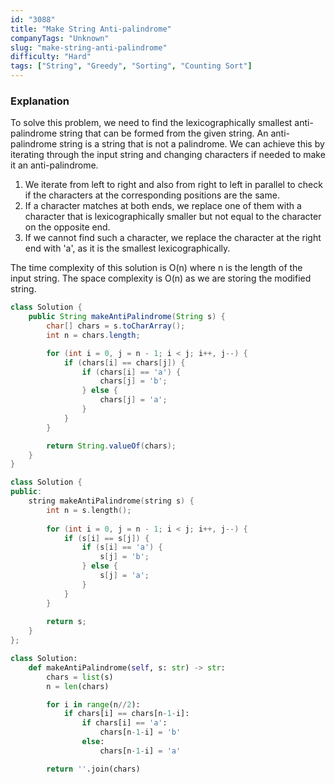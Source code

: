 ```yaml
---
id: "3088"
title: "Make String Anti-palindrome"
companyTags: "Unknown"
slug: "make-string-anti-palindrome"
difficulty: "Hard"
tags: ["String", "Greedy", "Sorting", "Counting Sort"]
---
```


### Explanation

To solve this problem, we need to find the lexicographically smallest anti-palindrome string that can be formed from the given string. An anti-palindrome string is a string that is not a palindrome. We can achieve this by iterating through the input string and changing characters if needed to make it an anti-palindrome.

1. We iterate from left to right and also from right to left in parallel to check if the characters at the corresponding positions are the same.
2. If a character matches at both ends, we replace one of them with a character that is lexicographically smaller but not equal to the character on the opposite end.
3. If we cannot find such a character, we replace the character at the right end with 'a', as it is the smallest lexicographically.

The time complexity of this solution is O(n) where n is the length of the input string. The space complexity is O(n) as we are storing the modified string.
```java
class Solution {
    public String makeAntiPalindrome(String s) {
        char[] chars = s.toCharArray();
        int n = chars.length;

        for (int i = 0, j = n - 1; i < j; i++, j--) {
            if (chars[i] == chars[j]) {
                if (chars[i] == 'a') {
                    chars[j] = 'b';
                } else {
                    chars[j] = 'a';
                }
            }
        }

        return String.valueOf(chars);
    }
}
```

```cpp
class Solution {
public:
    string makeAntiPalindrome(string s) {
        int n = s.length();
        
        for (int i = 0, j = n - 1; i < j; i++, j--) {
            if (s[i] == s[j]) {
                if (s[i] == 'a') {
                    s[j] = 'b';
                } else {
                    s[j] = 'a';
                }
            }
        }
        
        return s;
    }
};
```

```python
class Solution:
    def makeAntiPalindrome(self, s: str) -> str:
        chars = list(s)
        n = len(chars)

        for i in range(n//2):
            if chars[i] == chars[n-1-i]:
                if chars[i] == 'a':
                    chars[n-1-i] = 'b'
                else:
                    chars[n-1-i] = 'a'

        return ''.join(chars)
```